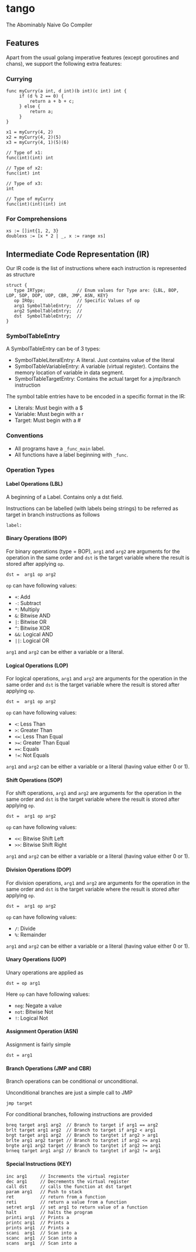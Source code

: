 # tango
The Abominably Naive Go Compiler

## Features

Apart from the usual golang imperative features
(except goroutines and chans), we support the following
extra features:

### Currying

```
func myCurry(a int, d int)(b int)(c int) int {
     if (d % 2 == 0) {
         return a + b + c;
     } else {
         return a;
     }
}

x1 = myCurry(4, 2)
x2 = myCurry(4, 2)(5)
x3 = myCurry(4, 1)(5)(6)

// Type of x1:
func(int)(int) int

// Type of x2:
func(int) int

// Type of x3:
int

// Type of myCurry
func(int)(int)(int) int
```

### For Comprehensions

```
xs := []int{1, 2, 3}
doublexs := [x * 2 | _, x := range xs]
```

## Intermediate Code Representation (IR)

Our IR code is the list of instructions where each instruction is represented as structure 

```
struct {
   type IRType;            // Enum values for Type are: {LBL, BOP, LOP, SOP, DOP, UOP, CBR, JMP, ASN, KEY} 
   op IROp;                // Specific Values of op
   arg1 SymbolTableEntry;  // 
   arg2 SymbolTableEntry;  //
   dst  SymbolTableEntry;  //
}
```

### SymbolTableEntry

A SymbolTableEntry can be of 3 types:
* SymbolTableLiteralEntry: A literal. Just contains value of the literal
* SymbolTableVariableEntry: A variable (virtual register). Contains the memory location of variable in data segment.
* SymbolTableTargetEntry: Contains the actual target for a jmp/branch instruction

The symbol table entries have to be encoded in a specific format in the IR:
* Literals: Must begin with a $
* Variable: Must begin with a r
* Target: Must begin with a #

### Conventions

* All programs have a `_func_main` label.
* All functions have a label beginning with `_func`.

### Operation Types

#### Label Operations (LBL)
A beginning of a Label. Contains only a dst field.

Instructions can be labelled (with labels being strings) to be referred as target in branch instructions as follows

```
label:
```

#### Binary Operations (BOP)

For binary operations (type = BOP), `arg1` and `arg2` are arguments for the operation in the same order and `dst` is the target variable where the result is stored after applying `op`.

```
dst =  arg1 op arg2
```

`op` can have following values:
* `+`: Add
* `-`: Subtract
* `*`: Multiply
* `&`: Bitwise AND
* `|`: Bitwise OR
* `^`: Bitwise XOR
* `&&`: Logical AND
* `||`: Logical OR


`arg1` and `arg2` can be either a variable or a literal.

#### Logical Operations (LOP)

For logical operations, `arg1` and `arg2` are arguments for the operation in the same order and `dst` is the target variable where the result is stored after applying `op`.

```
dst =  arg1 op arg2
```

`op` can have following values:
* `<`: Less Than
* `>`: Greater Than
* `<=`: Less Than Equal
* `>=`: Greater Than Equal
* `==`: Equals
* `!=`: Not Equals

`arg1` and `arg2` can be either a variable or a literal (having value either 0 or 1).

#### Shift Operations (SOP)
For shift operations, `arg1` and `arg2` are arguments for the operation in the same order and `dst` is the target variable where the result is stored after applying `op`.

```
dst =  arg1 op arg2
```

`op` can have following values:
* `<<`: Bitwise Shift Left
* `>>`: Bitwise Shift Right

`arg1` and `arg2` can be either a variable or a literal (having value either 0 or 1).

#### Division Operations (DOP)
For division operations, `arg1` and `arg2` are arguments for the operation in the same order and `dst` is the target variable where the result is stored after applying `op`.

```
dst =  arg1 op arg2
```

`op` can have following values:
* `/`: Divide
* `%`: Remainder

`arg1` and `arg2` can be either a variable or a literal (having value either 0 or 1).

#### Unary Operations (UOP)

Unary operations are applied as

```
dst = op arg1
```

Here `op` can have following values:
* `neg`: Negate a value
* `not`: Bitwise Not
* `!`: Logical Not

#### Assignment Operation (ASN)

Assignment is fairly simple

```
dst = arg1
```

#### Branch Operations (JMP and CBR)

Branch operations can be conditional or unconditional.

Unconditional branches are just a simple call to JMP

```
jmp target
```

For conditional branches, following instructions are provided

```
breq target arg1 arg2  // Branch to target if arg1 == arg2
brlt target arg1 arg2  // Branch to target if arg2 < arg1 
brgt target arg1 arg2  // Branch to targtet if arg2 > arg1
brlte arg1 arg2 target // Branch to targtet if arg2 <= arg1
brgte arg1 arg2 target // Branch to targtet if arg2 >= arg1
brneq target arg1 arg2 // Branch to targtet if arg2 != arg1
```

#### Special Instructions (KEY)

```
inc arg1     // Increments the virtual register
dec arg1     // Decrements the virtual register
call dst     // calls the function at dst target
param arg1   // Push to stack
ret          // return from a function
reti         // return a value from a function
setret arg1  // set arg1 to return value of a function 
halt         // halts the program
printi arg1  // Prints a
printc arg1  // Prints a
prints arg1  // Prints a
scani  arg1  // Scan into a
scanc  arg1  // Scan into a
scans  arg1  // Scan into a
```
